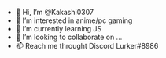 - 👋 Hi, I’m @Kakashi0307
- 👀 I’m interested in anime/pc gaming
- 🌱 I’m currently learning JS
- 💞️ I’m looking to collaborate on ...
- 📫 Reach me throught Discord Lurker#8986

<!---
Kakashi0307/Kakashi0307 is a ✨ special ✨ repository because its `README.md` (this file) appears on your GitHub profile.
You can click the Preview link to take a look at your changes.
--->
